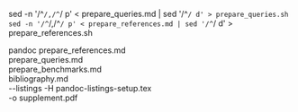 sed -n '/^```/,/^```/ p' < prepare_queries.md | sed '/^```/ d' > prepare_queries.sh
sed -n '/^```/,/^```/ p' < prepare_references.md | sed '/^```/ d' > prepare_references.sh

pandoc prepare_references.md \
        prepare_queries.md \
        prepare_benchmarks.md \
        bibliography.md \
        --listings -H pandoc-listings-setup.tex \
        -o supplement.pdf
